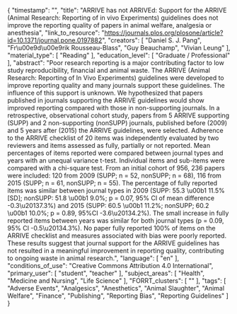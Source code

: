 {
    "timestamp": "",
    "title": "ARRIVE has not ARRIVEd: Support for the ARRIVE (Animal Research: Reporting of in vivo Experiments) guidelines does not improve the reporting quality of papers in animal welfare, analgesia or anesthesia",
    "link_to_resource": "https://journals.plos.org/plosone/article?id=10.1371/journal.pone.0197882",
    "creators": [
        "Daniel S. J. Pang",
        "Fr\u00e9d\u00e9rik Rousseau-Blass",
        "Guy Beauchamp",
        "Vivian Leung"
    ],
    "material_type": [
        "Reading"
    ],
    "education_level": [
        "Graduate / Professional"
    ],
    "abstract": "Poor research reporting is a major contributing factor to low study reproducibility, financial and animal waste. The ARRIVE (Animal Research: Reporting of In Vivo Experiments) guidelines were developed to improve reporting quality and many journals support these guidelines. The influence of this support is unknown. We hypothesized that papers published in journals supporting the ARRIVE guidelines would show improved reporting compared with those in non-supporting journals. In a retrospective, observational cohort study, papers from 5 ARRIVE supporting (SUPP) and 2 non-supporting (nonSUPP) journals, published before (2009) and 5 years after (2015) the ARRIVE guidelines, were selected. Adherence to the ARRIVE checklist of 20 items was independently evaluated by two reviewers and items assessed as fully, partially or not reported. Mean percentages of items reported were compared between journal types and years with an unequal variance t-test. Individual items and sub-items were compared with a chi-square test. From an initial cohort of 956, 236 papers were included: 120 from 2009 (SUPP; n = 52, nonSUPP; n = 68), 116 from 2015 (SUPP; n = 61, nonSUPP; n = 55). The percentage of fully reported items was similar between journal types in 2009 (SUPP: 55.3 \u00b1 11.5% [SD]; nonSUPP: 51.8 \u00b1 9.0%; p = 0.07, 95% CI of mean difference -0.3\u20137.3%) and 2015 (SUPP: 60.5 \u00b1 11.2%; nonSUPP; 60.2 \u00b1 10.0%; p = 0.89, 95%CI -3.6\u20134.2%). The small increase in fully reported items between years was similar for both journal types (p = 0.09, 95% CI -0.5\u20134.3%). No paper fully reported 100% of items on the ARRIVE checklist and measures associated with bias were poorly reported. These results suggest that journal support for the ARRIVE guidelines has not resulted in a meaningful improvement in reporting quality, contributing to ongoing waste in animal research.",
    "language": [
        "en"
    ],
    "conditions_of_use": "Creative Commons Attribution 4.0 International",
    "primary_user": [
        "student",
        "teacher"
    ],
    "subject_areas": [
        "Health",
        "Medicine and Nursing",
        "Life Science"
    ],
    "FORRT_clusters": [
        ""
    ],
    "tags": [
        "Adverse Events",
        "Analgesics",
        "Anesthetics",
        "Animal Slaughter",
        "Animal Welfare",
        "Finance",
        "Publishing",
        "Reporting Bias",
        "Reporting Guidelines"
    ]
}